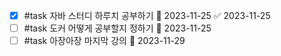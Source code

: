 - [x] #task 자바 스터디 하루치 공부하기 📅 2023-11-25 ✅ 2023-11-25
- [ ] #task 도커 어떻게 공부할지 정하기 📅 2023-11-25 
- [ ] #task 아장아장 마지막 강의 📅 2023-11-29
```tasks

```
```tasks

```




